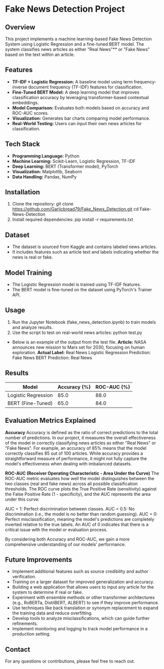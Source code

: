 # Fake News Detection Project

## Overview
This project implements a machine learning-based Fake News Detection System using Logistic Regression and a fine-tuned BERT model. The system classifies news articles as either "Real News"** or "Fake News" based on the text within an article.

## Features
- **TF-IDF + Logistic Regression:** A baseline model using term frequency-inverse document frequency (TF-IDF) features for classification.
- **Fine-Tuned BERT Model:** A deep learning model that improves classification accuracy by leveraging transformer-based contextual embeddings.
- **Model Comparison:** Evaluates both models based on accuracy and ROC-AUC scores.
- **Visualization:** Generates bar charts comparing model performance. 
- **Real-World Testing:** Users can input their own news articles for classification.

## Tech Stack
- **Programming Language:** Python 
- **Machine Learning:** Scikit-Learn, Logistic Regression, TF-IDF
- **Deep Learning:** BERT (Transformer model), PyTorch
- **Visualization:** Matplotlib, Seaborn
- **Data Handling:** Pandas, NumPy

## Installation
1. Clone the repository: git clone https://github.com/Garlicbread79/Fake_News_Detection.git
cd Fake-News-Detection
2. Install required dependencies: pip install -r requirements.txt

## Dataset
- The dataset is sourced from Kaggle and contains labeled news articles.
- It includes features such as article text and labels indicating whether the news is real or fake.

## Model Training
- The Logistic Regression model is trained using TF-IDF features.
- The BERT model is fine-tuned on the dataset using PyTorch's Trainer API.

## Usage
1. Run the Jupyter Notebook (fake_news_detection.ipynb) to train models and analyze results.
2. Use the script to test on real-world news articles: python test.py
- Below is an example of the output from the test file.
**Article:** NASA announces new mission to Mars set for 2030, focusing on human exploration.
**Actual Label:** Real News
Logistic Regression Prediction: Fake News
BERT Prediction: Real News


## Results
| Model                 | Accuracy (%) | ROC-AUC (%) |
|-----------------------|-------------|------------|
| Logistic Regression  | 85.0        | 88.0       |
| BERT (Fine-Tuned)    | 65.0        | 84.0       |


## Evaluation Metrics Explained

**Accuracy** 
Accuracy is defined as the ratio of correct predictions to the total number of predictions. In our project, it measures the overall effectiveness of the model in correctly classifying news articles as either "Real News" or "Fake News". For example, an accuracy of 85% means that the model correctly classifies 85 out of 100 articles. While accuracy provides a straightforward measure of performance, it might not fully capture the model's effectiveness when dealing with imbalanced datasets.

**ROC-AUC (Receiver Operating Characteristic - Area Under the Curve)**
The ROC-AUC metric evaluates how well the model distinguishes between the two classes (real and fake news) across all possible classification thresholds. The ROC curve plots the True Positive Rate (sensitivity) against the False Positive Rate (1 - specificity), and the AUC represents the area under this curve:

AUC = 1: Perfect discrimination between classes.
AUC = 0.5: No discrimination (i.e., the model is no better than random guessing).
AUC = 0: Perfect misclassification, meaning the model's predictions are completely inverted relative to the true labels. An AUC of 0 indicates that there is a critical issue with the model or evaluation process.

By considering both Accuracy and ROC-AUC, we gain a more comprehensive understanding of our models' performance.


## Future Improvements
- Implement additional features such as source credibility and author verification.
- Training on a larger dataset for improved generalization and accuracy.
- Building a web application that allows users to input any article for the system to determine if real or fake. 
- Experiment with ensemble methods or other transformer architectures (e.g., RoBERTa, DistilBERT, ALBERT) to see if they improve performance.
- Use techniques like back translation or synonym replacement to expand the training data and reduce overfitting.
- Develop tools to analyze misclassifications, which can guide further refinements.
- Implement monitoring and logging to track model performance in a production setting.

## Contact
For any questions or contributions, please feel free to reach out.